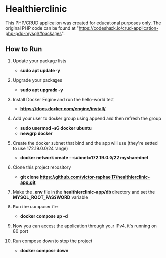 # Healthierclinic

This PHP/CRUD application was created for educational purposes only. The original PHP code can be found at "https://codeshack.io/crud-application-php-pdo-mysql/#packages".

## How to Run

1. Update your package lists
    - **sudo apt update -y**

3. Upgrade your packages
    - **sudo apt upgrade -y**
      
4. Install Docker Engine and run the hello-world test
    - **https://docs.docker.com/engine/install/**
      
5. Add your user to docker group using append and then refresh the group
    - **sudo usermod -aG docker ubuntu**
    - **newgrp docker**
      
6. Create the docker subnet that bind and the app will use (they're setted to use 172.19.0.0/24 range)
    - **docker network create --subnet=172.19.0.0/22 mysharednet**
      
7. Clone this project repository
    - **git clone https://github.com/victor-raphael17/healthierclinic-app.git**
      
14. Make the **.env** file in the **healthierclinic-app/db** directory and set the **MYSQL_ROOT_PASSWORD** variable

14. Run the composer file
     - **docker compose up -d**
       
15. Now you can access the application through your IPv4, it's running on 80 port
   
15. Run compose down to stop the project
     - **docker compose down**
